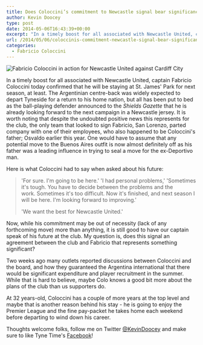 ```yaml
---
title: Does Coloccini’s commitment to Newcastle signal bear significance?
author: Kevin Doocey
type: post
date: 2014-05-06T16:43:39+00:00
excerpt: "In a timely boost for all associated with Newcastle United, captain Fabricio Coloccini today confirmed that he will be staying at St. James' Park for next season, at least. The Argentinian centre-back.."
url: /2014/05/06/coloccinis-commitment-newcastle-signal-bear-significance/
categories:
  - Fabricio Coloccini
---
```


![Fabricio Coloccini in action for Newcastle United against Cardiff City](https://www.tynetime.com/wp-content/uploads/2014/05/Fabricio-Coloccini-Newcastle-Cardiff.jpg "olo - Confirms that his future remains on Tyneside after sorting personal issues")

In a timely boost for all associated with Newcastle United, captain Fabricio Coloccini today confirmed that he will be staying at St. James' Park for next season, at least. The Argentinian centre-back was widely expected to depart Tyneside for a return to his home nation, but all has been put to bed as the ball-playing defender announced to the _Shields Gazette_ that he is already looking forward to the next campaign in a Newcastle jersey. It is worth noting that despite the undoubted positive news this represents for the club, the only team that looked to sign Fabricio, San Lorenzo, parted company with one of their employees, who also happened to be Coloccini's father; Osvaldo earlier this year. One would have to assume that any potential move to the Buenos Aires  outfit is now almost definitely off as his father was a leading influence in trying to seal a move for the ex-Deportivo man.

Here is what Coloccini had to say when asked about his future:

> 'For sure. I'm going to be here.'
> 'I had personal problems,'
> 'Sometimes it's tough. You have to decide between the problems and the work. Sometimes it's too difficult. Now it's finished, and next season I will be here. I'm looking forward to improving.'
>
>
> 'We want the best for Newcastle United.'

Now, while his commitment may be out of necessity (lack of any forthcoming move) more than anything, it is still good to have our captain speak of his future at the club. My question is, does this signal an agreement between the club and Fabricio that represents something significant?

Two weeks ago many outlets reported discussions between Coloccini and the board, and how they guaranteed the Argentina international that there would be significant expenditure and player recruitment in the summer. While that is hard to believe, maybe Colo knows a good bit more about the plans of the club than us supporters do.

At 32 years-old, Coloccini has a couple of more years at the top level and maybe that is another reason behind his stay - he is going to enjoy the Premier League and the fine pay-packet he takes home each weekend before departing to wind down his career.

Thoughts welcome folks, follow me on Twitter [@KevinDoocey](https://twitter.com/kevindoocey "kevin doocey twitter") and make sure to like Tyne Time's [Facebook](http://www.facebook.com/tynetime "Tyne Time Facebook")!
